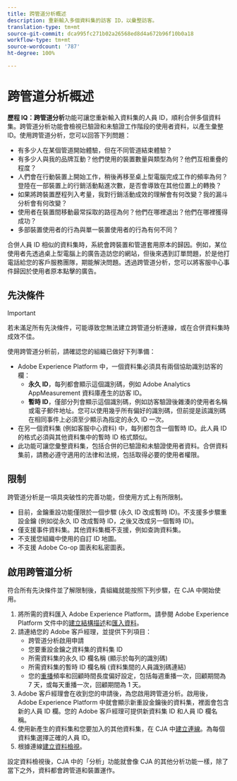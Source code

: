 ```yaml
---
title: 跨管道分析概述
description: 重新輸入多個資料集的訪客 ID，以彙整訪客。
translation-type: tm+mt
source-git-commit: dca995fc271b02a26568ed8d4a672b96f10b0a18
workflow-type: tm+mt
source-wordcount: '787'
ht-degree: 100%

---
```



# 跨管道分析概述

**歷程 IQ：跨管道分析**&#x200B;功能可讓您重新輸入資料集的人員 ID，順利合併多個資料集。跨管道分析功能會檢視已驗證和未驗證工作階段的使用者資料，以產生彙整 ID。使用跨管道分析，您可以回答下列問題：

* 有多少人在某個管道開始體驗，但在不同管道結束體驗？
* 有多少人與我的品牌互動？他們使用的裝置數量與類型為何？他們互相重疊的程度？
* 人們會在行動裝置上開始工作，稍後再移至桌上型電腦完成工作的頻率為何？登陸在一部裝置上的行銷活動點進次數，是否會導致在其他位置上的轉換？
* 如果將跨裝置歷程列入考量，我對行銷活動成效的理解會有何改變？我的漏斗分析會有何改變？
* 使用者在裝置間移動最常採取的路徑為何？他們在哪裡退出？他們在哪裡獲得成功？
* 多部裝置使用者的行為與單一裝置使用者的行為有何不同？

合併人員 ID 相似的資料集時，系統會跨裝置和管道套用原本的歸因。例如，某位使用者先透過桌上型電腦上的廣告造訪您的網站，但後來遇到訂單問題，於是他打電話給您的客戶服務團隊，期能解決問題。透過跨管道分析，您可以將客服中心事件歸因於使用者原本點擊的廣告。

## 先決條件

>[!IMPORTANT]
>
>若未滿足所有先決條件，可能導致您無法建立跨管道分析連線，或在合併資料集時成效不佳。

使用跨管道分析前，請確認您的組織已做好下列準備：

* Adobe Experience Platform 中，一個資料集必須具有兩個協助識別訪客的欄：
   * **永久 ID**，每列都會顯示這個識別碼，例如 Adobe Analytics AppMeasurement 資料庫產生的訪客 ID。
   * **暫時 ID**，僅部分列會顯示這個識別碼，例如訪客驗證後雜湊的使用者名稱或電子郵件地址。您可以使用幾乎所有偏好的識別碼，但前提是該識別碼在相同事件上必須至少顯示為指定的永久 ID 一次。
* 在另一個資料集 (例如客服中心資料) 中，每列都包含一個暫時 ID。此人員 ID 的格式必須與其他資料集中的暫時 ID 格式類似。
* 此功能可讓您彙整資料集，包括合併的已驗證和未驗證使用者資料。合併資料集前，請務必遵守適用的法律和法規，包括取得必要的使用者權限。

## 限制

跨管道分析是一項具突破性的完善功能，但使用方式上有所限制。

* 目前，金鑰重設功能僅限於一個步驟 (永久 ID 改成暫時 ID)。不支援多步驟重設金鑰 (例如從永久 ID 改成暫時 ID，之後又改成另一個暫時 ID)。
* 僅支援事件資料集。其他資料集概不支援，例如查詢資料集。
* 不支援您組織中使用的自訂 ID 地圖。
* 不支援 Adobe Co-op 圖表和私密圖表。

## 啟用跨管道分析

符合所有先決條件並了解限制後，貴組織就能按照下列步驟，在 CJA 中開始使用。

1. 將所需的資料匯入 Adobe Experience Platform。請參閱 Adobe Experience Platform 文件中的[建立結構描述](https://docs.adobe.com/content/help/zh-Hant/experience-platform/xdm/tutorials/create-schema-ui.html)和[匯入資料](https://docs.adobe.com/content/help/zh-Hant/experience-platform/ingestion/home.html)。
1. 請連絡您的 Adobe 客戶經理，並提供下列項目：
   * 跨管道分析啟用申請
   * 您要重設金鑰之資料集的資料集 ID
   * 所需資料集的永久 ID 欄名稱 (顯示於每列的識別碼)
   * 所需資料集的暫時 ID 欄名稱 (資料集間的人員識別碼連結)
   * 您的[重播](replay.md)頻率和回顧時間長度偏好設定，包括每週重播一次，回顧期間為 7 天，或每天重播一次，回顧期間為 1 天。
1. Adobe 客戶經理會在收到您的申請後，為您啟用跨管道分析。啟用後，Adobe Experience Platform 中就會顯示新重設金鑰後的資料集，裡面會包含新的人員 ID 欄。您的 Adobe 客戶經理可提供新資料集 ID 和人員 ID 欄名稱。
1. 使用新產生的資料集和您要加入的其他資料集，在 CJA 中[建立連線](../create-connection.md)。為每個資料集選擇正確的人員 ID。
1. 根據連線[建立資料檢視](/help/data-views/create-dataview.md)。

<!-- To do: Paragraph on backfill once product and marketing determine the best way forward. -->

設定資料檢視後，CJA 中的「分析」功能就會像 CJA 的其他分析功能一樣，除了當下之外，資料都會跨管道和裝置運作。
